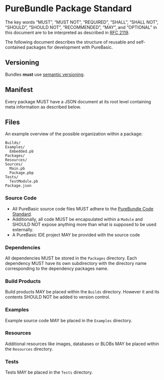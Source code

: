 # PureBundle Package Standard

The key words “MUST”, “MUST NOT”, “REQUIRED”, “SHALL”, “SHALL NOT”, “SHOULD”, “SHOULD NOT”, “RECOMMENDED”, “MAY”, and “OPTIONAL” in this document are to be interpreted as described in [RFC 2119](https://tools.ietf.org/html/rfc2119).

The following document describes the structure of reusable and self-contained packages for development with PureBasic.

## Versioning

Bundles **must** use [semantic versioning](http://semver.org).

## Manifest

Every package MUST have a JSON document at its root level containing meta information as described below.

## Files

An example overview of the possible organization within a package:

    Builds/
    Examples/
      Embedded.pb
    Packages/
    Resources/
    Sources/
      Main.pb
      Package.pbp
    Tests/
      TestModule.pb
    Package.json


### Source Code

* All PureBasic source code files MUST adhere to the [PureBundle Code Standard](https://github.com/peterthomashorn/purebundle-code-standard).
* Additionally, all code MUST be encapsulated within a `Module` and SHOULD NOT expose anything more than what is supposed to be used externally.
* A PureBasic IDE project MAY be provided with the source code

### Dependencies

All dependencies MUST be stored in the `Packages` directory. Each dependency MUST have its own subdirectory with the directory name corresponding to the dependency packages name.

### Build Products

Build products MAY be placed within the `Builds` directory. However it and its contents SHOULD NOT be added to version control.

### Examples

Example source code MAY be placed in the `Examples` directory.

### Resources

Additional resources like images, databases or BLOBs MAY be placed within the `Resources` directory.

### Tests

Tests MAY be placed in the `Tests` directory.
